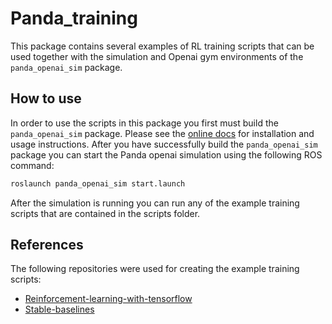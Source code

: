 # Panda_training

This package contains several examples of RL training scripts that can be used together
with the simulation and Openai gym environments of the `panda_openai_sim` package.

## How to use

In order to use the scripts in this package you first must build the `panda_openai_sim`
package. Please see the [online docs](https://rickstaa.github.io/panda_openai_sim/) for
installation and usage instructions. After you have successfully build the `panda_openai_sim`
package you can start the Panda openai simulation using the following ROS command:

```bash
roslaunch panda_openai_sim start.launch
```

After the simulation is running you can run any of the example training scripts that are
contained in the scripts folder.

## References

The following repositories were used for creating the example training scripts:

- [Reinforcement-learning-with-tensorflow](https://github.com/MorvanZhou/Reinforcement-learning-with-tensorflow)
- [Stable-baselines](https://stable-baselines.readthedocs.io/en/master/)
